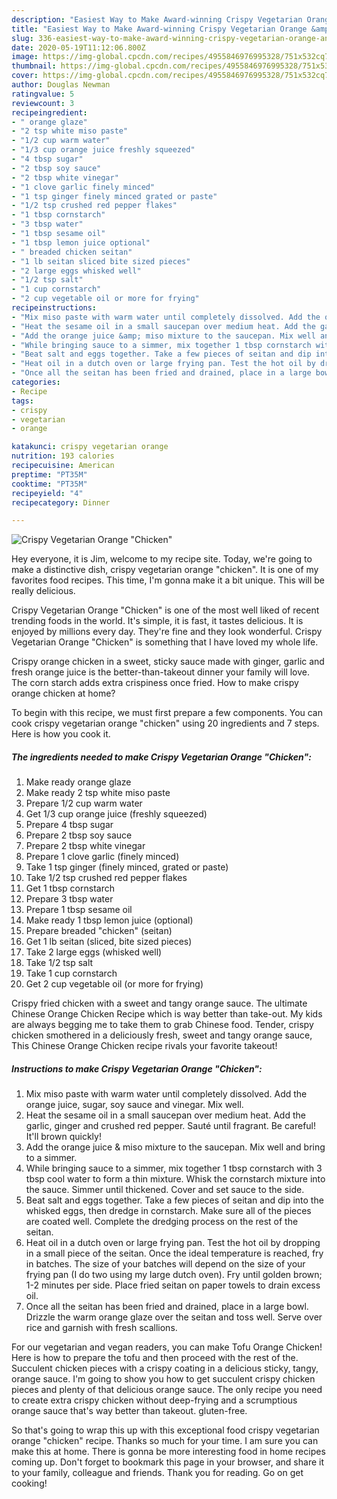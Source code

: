 ```yaml
---
description: "Easiest Way to Make Award-winning Crispy Vegetarian Orange &amp;#34;Chicken&amp;#34;"
title: "Easiest Way to Make Award-winning Crispy Vegetarian Orange &amp;#34;Chicken&amp;#34;"
slug: 336-easiest-way-to-make-award-winning-crispy-vegetarian-orange-and-34-chicken-and-34
date: 2020-05-19T11:12:06.800Z
image: https://img-global.cpcdn.com/recipes/4955846976995328/751x532cq70/crispy-vegetarian-orange-chicken-recipe-main-photo.jpg
thumbnail: https://img-global.cpcdn.com/recipes/4955846976995328/751x532cq70/crispy-vegetarian-orange-chicken-recipe-main-photo.jpg
cover: https://img-global.cpcdn.com/recipes/4955846976995328/751x532cq70/crispy-vegetarian-orange-chicken-recipe-main-photo.jpg
author: Douglas Newman
ratingvalue: 5
reviewcount: 3
recipeingredient:
- " orange glaze"
- "2 tsp white miso paste"
- "1/2 cup warm water"
- "1/3 cup orange juice freshly squeezed"
- "4 tbsp sugar"
- "2 tbsp soy sauce"
- "2 tbsp white vinegar"
- "1 clove garlic finely minced"
- "1 tsp ginger finely minced grated or paste"
- "1/2 tsp crushed red pepper flakes"
- "1 tbsp cornstarch"
- "3 tbsp water"
- "1 tbsp sesame oil"
- "1 tbsp lemon juice optional"
- " breaded chicken seitan"
- "1 lb seitan sliced bite sized pieces"
- "2 large eggs whisked well"
- "1/2 tsp salt"
- "1 cup cornstarch"
- "2 cup vegetable oil or more for frying"
recipeinstructions:
- "Mix miso paste with warm water until completely dissolved. Add the orange juice, sugar, soy sauce and vinegar. Mix well."
- "Heat the sesame oil in a small saucepan over medium heat. Add the garlic, ginger and crushed red pepper. Sauté until fragrant. Be careful! It&#39;ll brown quickly!"
- "Add the orange juice &amp; miso mixture to the saucepan. Mix well and bring to a simmer."
- "While bringing sauce to a simmer, mix together 1 tbsp cornstarch with 3 tbsp cool water to form a thin mixture. Whisk the cornstarch mixture into the sauce. Simmer until thickened. Cover and set sauce to the side."
- "Beat salt and eggs together. Take a few pieces of seitan and dip into the whisked eggs, then dredge in cornstarch. Make sure all of the pieces are coated well. Complete the dredging process on the rest of the seitan."
- "Heat oil in a dutch oven or large frying pan. Test the hot oil by dropping in a small piece of the seitan. Once the ideal temperature is reached, fry in batches. The size of your batches will depend on the size of your frying pan (I do two using my large dutch oven). Fry until golden brown; 1-2 minutes per side. Place fried seitan on paper towels to drain excess oil."
- "Once all the seitan has been fried and drained, place in a large bowl. Drizzle the warm orange glaze over the seitan and toss well. Serve over rice and garnish with fresh scallions."
categories:
- Recipe
tags:
- crispy
- vegetarian
- orange

katakunci: crispy vegetarian orange 
nutrition: 193 calories
recipecuisine: American
preptime: "PT35M"
cooktime: "PT35M"
recipeyield: "4"
recipecategory: Dinner

---
```



![Crispy Vegetarian Orange &#34;Chicken&#34;](https://img-global.cpcdn.com/recipes/4955846976995328/751x532cq70/crispy-vegetarian-orange-chicken-recipe-main-photo.jpg)

Hey everyone, it is Jim, welcome to my recipe site. Today, we're going to make a distinctive dish, crispy vegetarian orange &#34;chicken&#34;. It is one of my favorites food recipes. This time, I'm gonna make it a bit unique. This will be really delicious.

Crispy Vegetarian Orange &#34;Chicken&#34; is one of the most well liked of recent trending foods in the world. It's simple, it is fast, it tastes delicious. It is enjoyed by millions every day. They're fine and they look wonderful. Crispy Vegetarian Orange &#34;Chicken&#34; is something that I have loved my whole life.

Crispy orange chicken in a sweet, sticky sauce made with ginger, garlic and fresh orange juice is the better-than-takeout dinner your family will love. The corn starch adds extra crispiness once fried. How to make crispy orange chicken at home?


To begin with this recipe, we must first prepare a few components. You can cook crispy vegetarian orange &#34;chicken&#34; using 20 ingredients and 7 steps. Here is how you cook it.

<!--inarticleads1-->

##### The ingredients needed to make Crispy Vegetarian Orange &#34;Chicken&#34;:

1. Make ready  orange glaze
1. Make ready 2 tsp white miso paste
1. Prepare 1/2 cup warm water
1. Get 1/3 cup orange juice (freshly squeezed)
1. Prepare 4 tbsp sugar
1. Prepare 2 tbsp soy sauce
1. Prepare 2 tbsp white vinegar
1. Prepare 1 clove garlic (finely minced)
1. Take 1 tsp ginger (finely minced, grated or paste)
1. Take 1/2 tsp crushed red pepper flakes
1. Get 1 tbsp cornstarch
1. Prepare 3 tbsp water
1. Prepare 1 tbsp sesame oil
1. Make ready 1 tbsp lemon juice (optional)
1. Prepare  breaded &#34;chicken&#34; (seitan)
1. Get 1 lb seitan (sliced, bite sized pieces)
1. Take 2 large eggs (whisked well)
1. Take 1/2 tsp salt
1. Take 1 cup cornstarch
1. Get 2 cup vegetable oil (or more for frying)


Crispy fried chicken with a sweet and tangy orange sauce. The ultimate Chinese Orange Chicken Recipe which is way better than take-out. My kids are always begging me to take them to grab Chinese food. Tender, crispy chicken smothered in a deliciously fresh, sweet and tangy orange sauce, This Chinese Orange Chicken recipe rivals your favorite takeout! 

<!--inarticleads2-->

##### Instructions to make Crispy Vegetarian Orange &#34;Chicken&#34;:

1. Mix miso paste with warm water until completely dissolved. Add the orange juice, sugar, soy sauce and vinegar. Mix well.
1. Heat the sesame oil in a small saucepan over medium heat. Add the garlic, ginger and crushed red pepper. Sauté until fragrant. Be careful! It&#39;ll brown quickly!
1. Add the orange juice &amp; miso mixture to the saucepan. Mix well and bring to a simmer.
1. While bringing sauce to a simmer, mix together 1 tbsp cornstarch with 3 tbsp cool water to form a thin mixture. Whisk the cornstarch mixture into the sauce. Simmer until thickened. Cover and set sauce to the side.
1. Beat salt and eggs together. Take a few pieces of seitan and dip into the whisked eggs, then dredge in cornstarch. Make sure all of the pieces are coated well. Complete the dredging process on the rest of the seitan.
1. Heat oil in a dutch oven or large frying pan. Test the hot oil by dropping in a small piece of the seitan. Once the ideal temperature is reached, fry in batches. The size of your batches will depend on the size of your frying pan (I do two using my large dutch oven). Fry until golden brown; 1-2 minutes per side. Place fried seitan on paper towels to drain excess oil.
1. Once all the seitan has been fried and drained, place in a large bowl. Drizzle the warm orange glaze over the seitan and toss well. Serve over rice and garnish with fresh scallions.


For our vegetarian and vegan readers, you can make Tofu Orange Chicken! Here is how to prepare the tofu and then proceed with the rest of the. Succulent chicken pieces with a crispy coating in a delicious sticky, tangy, orange sauce. I&#39;m going to show you how to get succulent crispy chicken pieces and plenty of that delicious orange sauce. The only recipe you need to create extra crispy chicken without deep-frying and a scrumptious orange sauce that&#39;s way better than takeout. gluten-free. 

So that's going to wrap this up with this exceptional food crispy vegetarian orange &#34;chicken&#34; recipe. Thanks so much for your time. I am sure you can make this at home. There is gonna be more interesting food in home recipes coming up. Don't forget to bookmark this page in your browser, and share it to your family, colleague and friends. Thank you for reading. Go on get cooking!
